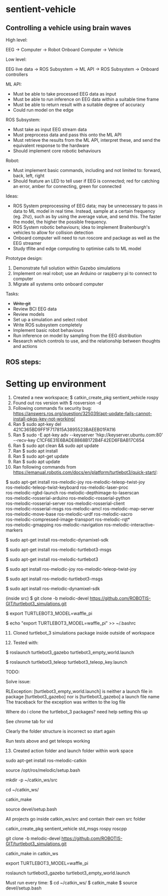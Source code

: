 # sentient-vehicle

## Controlling a vehicle using brain waves

High level:

EEG -> Computer -> Robot Onboard Computer -> Vehicle 

Low level:

EEG live data -> ROS Subsystem -> ML API -> ROS Subsystem -> Onboard controllers 

ML API:
- Must be able to take processed EEG data as input 
- Must be able to run inference on EEG data within a suitable time frame 
- Must be able to return result with a suitable degree of accuracy 
- Could run model on the edge

ROS Subsystem:
- Must take as input EEG stream data
- Must preprocess data and pass this onto the ML API 
- Must retrieve the results from the ML API, interpret these, and send the equivalent response to the hardware 
- Should implement core robotic behaviours 

Robot:
- Must implement basic commands, including and not limited to: forward, back, left, right 
- Should feature an LED to tell user if EEG is connected; red for catching an error, amber for connecting, green for connected

Ideas:
- ROS System preprocessing of EEG data; may be unnecessary to pass in data to ML model in real time. Instead, sample at a certain frequency (eg. 2hz), such as by using the average value, and send this. The faster the model, the higher the possible frequency.
- ROS System robotic behaviours; idea to implement Braitenburgh's vehicles to allow for collision detection 
- Onboard computer will need to run roscore and package as well as the EEG streamer 
- Study tflite and edge computing to optimise calls to ML model 

Prototype design:
1. Demonstrate full solution within Gazebo simulations
2. Implement on real robot; use an Arduino or raspberry pi to connect to computer 
3. Migrate all systems onto onboard computer 

Tasks:
- ~~Write git~~
- Review BCI EEG data
- Review models
- Set up a simulation and select robot
- Write ROS subsystem completely
- Implement basic robot behaviours 
- Run inference on model by sampling from the EEG distribution
- Research which controls to use, and the relationship between thoughts and actions

## ROS steps:
# Setting up environment
1. Created a new workspace; $ catkin_create_pkg sentient_vehicle rospy
2. Found out ros version with $ rosversion -d
3. Following commands fix security bug: https://answers.ros.org/question/325039/apt-update-fails-cannot-install-pkgs-key-not-working/
4. Ran $ sudo apt-key del 421C365BD9FF1F717815A3895523BAEEB01FA116
5. Ran $ sudo -E apt-key adv --keyserver 'hkp://keyserver.ubuntu.com:80' --recv-key C1CF6E31E6BADE8868B172B4F42ED6FBAB17C654
6. Ran $ sudo apt clean && sudo apt update
7. Ran $ sudo apt install
8. Ran $ sudo apt-get update
9. Ran $ sudo apt update
10. Ran following commands from https://emanual.robotis.com/docs/en/platform/turtlebot3/quick-start/:

$ sudo apt-get install ros-melodic-joy ros-melodic-teleop-twist-joy \
  ros-melodic-teleop-twist-keyboard ros-melodic-laser-proc \
  ros-melodic-rgbd-launch ros-melodic-depthimage-to-laserscan \
  ros-melodic-rosserial-arduino ros-melodic-rosserial-python \
  ros-melodic-rosserial-server ros-melodic-rosserial-client \
  ros-melodic-rosserial-msgs ros-melodic-amcl ros-melodic-map-server \
  ros-melodic-move-base ros-melodic-urdf ros-melodic-xacro \
  ros-melodic-compressed-image-transport ros-melodic-rqt* \
  ros-melodic-gmapping ros-melodic-navigation ros-melodic-interactive-markers

$ sudo apt-get install ros-melodic-dynamixel-sdk

$ sudo apt-get install ros-melodic-turtlebot3-msgs

$ sudo apt-get install ros-melodic-turtlebot3

$ sudo apt install ros-melodic-joy ros-melodic-teleop-twist-joy

$ sudo apt install ros-melodic-turtlebot3-msgs

$ sudo apt install ros-melodic-dynamixel-sdk

(inside src) $ git clone -b melodic-devel https://github.com/ROBOTIS-GIT/turtlebot3_simulations.git

$ export TURTLEBOT3_MODEL=waffle_pi

$ echo "export TURTLEBOT3_MODEL=waffle_pi" >> ~/.bashrc

11. Cloned turtlebot_3 simulations package inside outside of workspace

12. Tested with:

$ roslaunch turtlebot3_gazebo turtlebot3_empty_world.launch

$ roslaunch turtlebot3_teleop turtlebot3_teleop_key.launch


TODO:

Solve issue:

RLException: [turtlebot3_empty_world.launch] is neither a launch file in package [turtlebot3_gazebo] nor is [turtlebot3_gazebo] a launch file name
The traceback for the exception was written to the log file

Where do i clone the turtlebot_3 packages? need help setting this up

See chrome tab for vid

Clearly the folder structure is incorrect so start again


Run tests above and get teleops working

13. Created action folder and launch folder within work space



sudo apt-get install ros-melodic-catkin

source /opt/ros/melodic/setup.bash

mkdir -p ~/catkin_ws/src

cd ~/catkin_ws/

catkin_make

source devel/setup.bash

All projects go inside catkin_ws/src and contain their own src folder

catkin_create_pkg sentient_vehicle std_msgs rospy roscpp

git clone -b melodic-devel https://github.com/ROBOTIS-GIT/turtlebot3_simulations.git

catkin_make in catkin_ws

export TURTLEBOT3_MODEL=waffle_pi

roslaunch turtlebot3_gazebo turtlebot3_empty_world.launch

Must run every time:
$ cd ~/catkin_ws/
$ catkin_make
$ source devel/setup.bash
